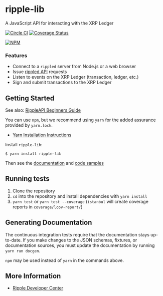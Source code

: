 # ripple-lib

A JavaScript API for interacting with the XRP Ledger

[![Circle CI](https://circleci.com/gh/ripple/ripple-lib/tree/develop.svg?style=svg)](https://circleci.com/gh/ripple/ripple-lib/tree/develop) [![Coverage Status](https://coveralls.io/repos/ripple/ripple-lib/badge.png?branch=develop)](https://coveralls.io/r/ripple/ripple-lib?branch=develop)

[![NPM](https://nodei.co/npm/ripple-lib.png)](https://www.npmjs.org/package/ripple-lib)

### Features

+ Connect to a `rippled` server from Node.js or a web browser
+ Issue [rippled API](https://ripple.com/build/rippled-apis/) requests
+ Listen to events on the XRP Ledger (transaction, ledger, etc.)
+ Sign and submit transactions to the XRP Ledger

## Getting Started

See also: [RippleAPI Beginners Guide](https://ripple.com/build/rippleapi-beginners-guide/)

You can use `npm`, but we recommend using `yarn` for the added assurance provided by `yarn.lock`.

+ [Yarn Installation Instructions](https://yarnpkg.com/en/docs/install)

Install `ripple-lib`:
```
$ yarn install ripple-lib
```

Then see the [documentation](https://github.com/ripple/ripple-lib/blob/develop/docs/index.md) and [code samples](https://github.com/ripple/ripple-lib/tree/develop/docs/samples)

## Running tests

1. Clone the repository
2. `cd` into the repository and install dependencies with `yarn install`
3. `yarn test` or `yarn test --coverage` (`istanbul` will create coverage reports in `coverage/lcov-report/`)

## Generating Documentation

The continuous integration tests require that the documentation stays up-to-date. If you make changes to the JSON schemas, fixtures, or documentation sources, you must update the documentation by running `yarn run docgen`.

`npm` may be used instead of `yarn` in the commands above.

## More Information

+ [Ripple Developer Center](https://ripple.com/build/)
